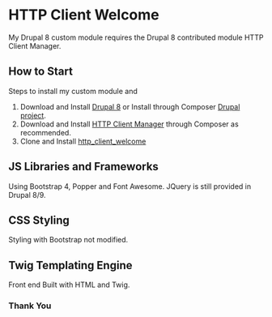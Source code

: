 # HTTP Client Welcome
My Drupal 8 custom module requires the Drupal 8 contributed module HTTP Client Manager.

## How to Start
Steps to install my custom module and 

1. Download and Install [Drupal 8](https://www.drupal.org/docs/8/install) or Install through Composer [Drupal project](https://www.drupal.org/docs/develop/using-composer/using-composer-to-install-drupal-and-manage-dependencies).
2. Download and Install [HTTP Client Manager](https://www.drupal.org/project/http_client_manager) through Composer as recommended.
3. Clone and Install [http_client_welcome](https://github.com/frankthoeny/http_client_welcome)

## JS Libraries and Frameworks
Using Bootstrap 4, Popper and Font Awesome. JQuery is still provided in Drupal 8/9. 

## CSS Styling
Styling with Bootstrap not modified.

## Twig Templating Engine
Front end Built with HTML and Twig.

### Thank You

